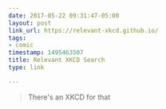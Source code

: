 ```yaml
---
date: 2017-05-22 09:31:47-05:00
layout: post
link_url: https://relevant-xkcd.github.io/
tags:
- comic
timestamp: 1495463507
title: Relevant XKCD Search
type: link

---
```

> There's an XKCD for that